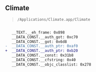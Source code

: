 ## Climate

> `/Applications/Climate.app/Climate`

```diff

   __TEXT.__eh_frame: 0x898
   __DATA_CONST.__auth_got: 0xc70
   __DATA_CONST.__got: 0x6d8
-  __DATA_CONST.__auth_ptr: 0xaf0
+  __DATA_CONST.__auth_ptr: 0xb20
   __DATA_CONST.__const: 0x31b8
   __DATA_CONST.__cfstring: 0x40
   __DATA_CONST.__objc_classlist: 0x278

```
